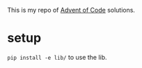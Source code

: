 This is my repo of [Advent of Code](https://adventofcode.com) solutions.

# setup

`pip install -e lib/` to use the lib.

